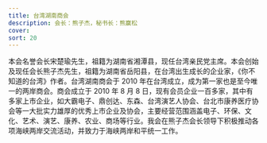 ```yaml
---
title: 台湾湖南商会
description: 会长：熊子杰，秘书长：熊赢松
cover:
sort: 20
---
```


本会名誉会长宋楚瑜先生，祖籍为湖南省湘潭县，现任台湾亲民党主席。本会创始及现任会长熊子杰先生，祖籍为湖南省岳阳县，在台湾出生成长的企业家，《你不知道的台湾》作者。台湾湖南商会于 2010 年在台湾成立，成为第一家也是至今唯一的两岸商会。商会成立于 2010 年 8 月 8 日，现有会员企业一百多家，其中有多家上市企业，如大霸电子、鼎创达、东森、台湾演艺人协会、台北市康养医疗协会等一大批实力雄厚的优秀上市企业及协会，主要经营范围涵盖电子、环保、文化、艺术、演艺、康养、农业、商场等行业。我会在熊子杰会长领导下积极推动各项海峡两岸交流活动，并致力于海峡两岸和平统一工作。
